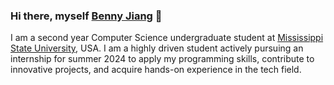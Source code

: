 ### Hi there, myself [Benny Jiang](https://www.linkedin.com/in/jiangbenny/) 👋

I am a second year Computer Science undergraduate student at [Mississippi State University](https://www.cse.msstate.edu/), USA. I am a highly driven student actively pursuing an internship for summer 2024 to apply my programming skills, contribute to innovative projects, and acquire hands-on experience in the tech field. 



